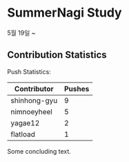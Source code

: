 # SummerNagi Study

5월 19일 ~ 

## Contribution Statistics

Push Statistics:

| Contributor | Pushes |
| ----------- | ------ |
| shinhong-gyu | 9 |
| nimnoeyheel | 5 |
| yagae12 | 2 |
| flatload | 1 |

Some concluding text.
